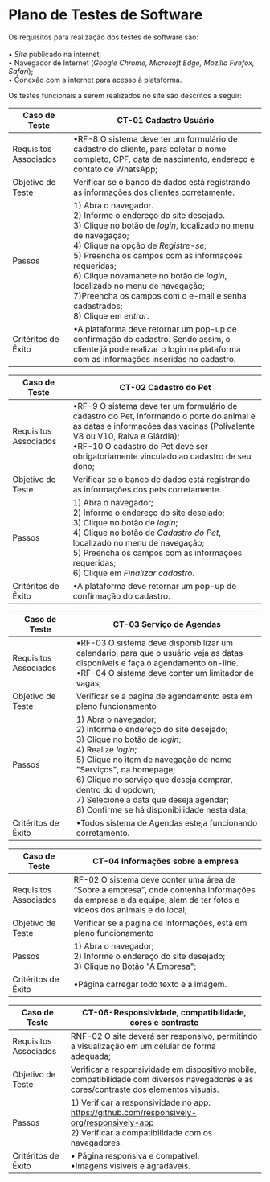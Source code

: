# Plano de Testes de Software

Os requisitos para realização dos testes de software são:
<br><br>
 •	_Site_ publicado na internet;<br/>
 •	Navegador de Internet (_Google Chrome, Microsoft Edge, Mozilla Firefox, Safari_);<br/>
 •	Conexão com a internet para acesso à plataforma.<br/>

Os testes funcionais a serem realizados no site são descritos a seguir:
 

| **Caso de Teste** | **CT-01 Cadastro Usuário**|
|---|---|
| Requisitos Associados|•RF-8 O sistema deve ter um formulário de cadastro do cliente, para coletar o nome completo, CPF, data de nascimento, endereço e contato de WhatsApp; |
|Objetivo de Teste | Verificar se o banco de dados está registrando as informações dos clientes corretamente.|
| Passos | 1) Abra o navegador.<br/> 2) Informe o endereço do site desejado. <br/> 3) Clique no botão de _login_, localizado no menu de navegação; <br/> 4) Clique na opção de _Registre-se_;<br/> 5) Preencha os campos com as informações requeridas;<br/> 6) Clique novamanete no botão de _login_, localizado no menu de navegação; <br/> 7)Preencha os campos com o e-mail e senha cadastrados;<br/> 8) Clique em _entrar_.|
|Critéritos de Êxito| •A plataforma deve retornar um pop-up de confirmação do cadastro. Sendo assim, o cliente já pode realizar o login na plataforma com as informações inseridas no cadastro. |

| **Caso de Teste** | **CT-02 Cadastro do Pet**|
|---|---|
| Requisitos Associados|•RF-9 O sistema deve ter um formulário de cadastro do Pet, informando o porte do animal e as datas e informações das vacinas (Polivalente V8 ou V10, Raiva e Giárdia);<br> •RF-10 O cadastro do Pet deve ser obrigatoriamente vinculado ao cadastro de seu dono; |
|Objetivo de Teste | Verificar se o banco de dados está registrando as informações dos pets corretamente.|
| Passos |1) Abra o navegador;<br/> 2) Informe o endereço do site desejado; <br/> 3) Clique no botão de _login_;  <br/>  4) Clique no botão de _Cadastro do Pet_, localizado no menu de navegação;  <br/> 5) Preencha os campos com as informações requeridas; <br/> 6) Clique em _Finalizar cadastro_.
|Critéritos de Êxito| •A plataforma deve retornar um pop-up de confirmação do cadastro. |

| **Caso de Teste** | **CT-03 Serviço de Agendas**|
|---|---|
| Requisitos Associados |•RF-03 O sistema deve disponibilizar um calendário, para que o usuário veja as datas disponíveis e faça o agendamento on-line.<br> •RF-04 O sistema deve conter um limitador de vagas;  |
|Objetivo de Teste | Verificar se a pagina de agendamento esta em pleno funcionamento |
| Passos |  1) Abra o navegador;<br/> 2) Informe o endereço do site desejado; <br/> 3) Clique no botão de _login_;  <br/> 4) Realize _login_;<br/> 5) Clique no item de navegação de nome "Serviços", na homepage; <br/> 6) Clique no serviço que deseja comprar, dentro do dropdown; <br/> 7) Selecione a data que deseja agendar; <br/> 8) Confirme se há disponibilidade nesta data;|
|Critéritos de Êxito| •Todos sistema de Agendas esteja funcionando corretamento.|


|**Caso de Teste** | **CT-04 Informações sobre a empresa**|
|---|---|
| Requisitos Associados |RF-02 O sistema deve conter uma área de “Sobre a empresa”, onde contenha informações da empresa e da equipe, além de ter fotos e vídeos dos animais e do local; |
|Objetivo de Teste | Verificar se a pagina de Informaçôes, está em pleno funcionamento |
| Passos | 1) Abra o navegador;<br/> 2) Informe o endereço do site desejado; <br/> 3) Clique no Botão "A Empresa"; |
|Critéritos de Êxito| •Página carregar todo texto e a imagem. |

 |**Caso de Teste** | **CT-06-Responsividade, compatibilidade, cores e contraste**|
|---|---|
| Requisitos Associados |RNF-02 O site deverá ser responsivo, permitindo a visualização em um celular de forma adequada; 
|Objetivo de Teste | Verificar a responsividade em dispositivo mobile, compatibilidade com diversos navegadores e as cores/contraste dos elementos visuais. |
| Passos |  1) Verificar a responsividade no app: https://github.com/responsively-org/responsively-app<br> 2) Verificar a compatibilidade com os navegadores. |
|Critéritos de Êxito| •	Página responsiva e compativel. <br> •Imagens visíveis e agradáveis.|



 
